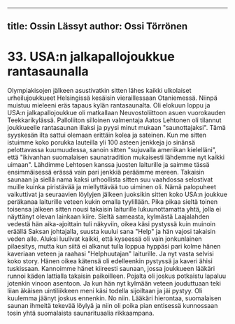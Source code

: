 
---
title: Ossin Lässyt
author: Ossi Törrönen
---

    
# 33. USA:n jalkapallojoukkue rantasaunalla

Olympiakisojen jälkeen asustivatkin sitten lähes kaikki ulkolaiset urheilujoukkueet Helsingissä kesäisin 
vieraillessaan Otaniemessä. Niinpä muistuu mieleeni eräs tapaus kylän rantasaunalta. Oli elokuun 
loppu ja USA:n jalkapallojoukkue oli matkallaan Neuvostoliittoon asuen vuorokauden 
Teekkarikylässä. Palloliiton silloinen valmentaja Aatos Lehtonen oli tilannut joukkueelle rantasaunan 
illaksi ja pyysi minut mukaan "saunottajaksi". Tämä syyskesän ilta sattui olemaan erittäin kolea ja 
sateinen. Kun me sitten istuimme koko porukka lauteilla yli 100 asteen jenkkeja jo sinänsä pelottavassa 
kuumuudessa, sanoin sitten "sujuvalla ameriikan kielelläni", että "ikivanhan suomalaisen saunatradition 
mukaisesti lähdemme nyt kaikki uimaan". Lähdimme Lehtosen kanssa juosten laiturille ja saimme 
tässä ensimmäisessä erässä vain pari jenkkiä peräämme mereen. Takaisin saunaan ja siellä nama kaksi 
urhoollista sitten suu vaahdossa selostivat muille kuinka piristävää ja miellyttävää tuo uiminen oli. 
Nämä palopuheet vaikuttivat ja seuraavien löylyjen jälkeen juoksikin sitten koko USA:n joukkue 
peräkanaa laiturille veteen kukin omalla tyylillään. Pika pikaa sieltä toinen toisensa jalkeen sitten nousi 
takaisin laiturille lukuunottamatta yhtä, jolla ei näyttänyt olevan lainkaan kiire. Sieltä sameasta, 
kylmästä Laajalahden vedestä hän aika-ajoittain tuli näkyviin, oikea käsi pystyssä kuin muinoin eräällä 
Saksan johtajalla, suusta kuului sana "Help" ja hän vajosi takaisin veden alle. Aluksi luulivat kaikki, 
että kyseessä oli vain jonkunlainen pilaesitys, mutta kun siitä ei alkanut tulla loppua hyppäsi pari kolme 
hänen kaveriaan veteen ja raahasi "Helphuutajan" laiturille. Ja nyt vasta selvisi koko story. Hänen oikea 
kätensä oli edelleenkin pystyssä ja kaveri ähisi tuskissaan. Kannoimme hänet kiireesti saunaan, jossa 
joukkueen lääkäri runnoi käden lattialla takaisin paikoilleen. Pojalta oli joskus potkaistu lapaluu 
jotenkin vinoon asentoon. Ja kun hän nyt kylmään veteen jouduttuaan teki liian äkäisen uintiliikkeen 
meni käsi todella sijoiltaan ja jäi pystyy. Oli kuulemma jäänyt joskus ennenkin. No niin. Lääkäri 
hierontaa, suomalaisen saunan ihmeitä tekevää löylyä ja niin oli poika pian entisessä kunnossaan tosin 
yhtä suomalaista saunarituaalia rikkaampana.
